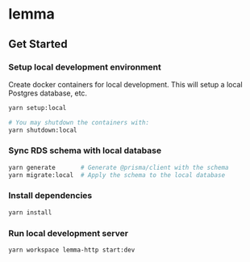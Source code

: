# lemma

## Get Started

### Setup local development environment

Create docker containers for local development. This will setup a local Postgres database, etc.

```bash
yarn setup:local

# You may shutdown the containers with:
yarn shutdown:local
```

### Sync RDS schema with local database

```bash
yarn generate       # Generate @prisma/client with the schema
yarn migrate:local  # Apply the schema to the local database
```

### Install dependencies

```bash
yarn install
```

### Run local development server

```bash
yarn workspace lemma-http start:dev
```

